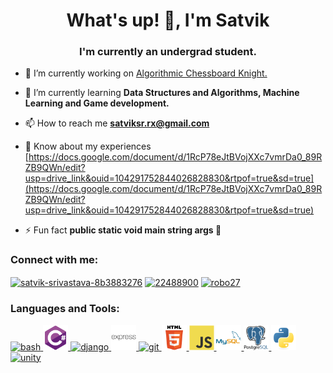 <h1 align="center">What's up! 👋, I'm Satvik</h1>
<h3 align="center">I'm currently an undergrad student.</h3>

- 🔭 I’m currently working on [Algorithmic Chessboard Knight.](https://github.com/r-o-bo/.ipynb_checkpoints)

- 🌱 I’m currently learning **Data Structures and Algorithms, Machine Learning and Game development.**

- 📫 How to reach me **satviksr.rx@gmail.com**

- 📄 Know about my experiences [https://docs.google.com/document/d/1RcP78eJtBVojXXc7vmrDa0_89RZB9QWn/edit?usp=drive_link&ouid=104291752844026828830&rtpof=true&sd=true](https://docs.google.com/document/d/1RcP78eJtBVojXXc7vmrDa0_89RZB9QWn/edit?usp=drive_link&ouid=104291752844026828830&rtpof=true&sd=true)

- ⚡ Fun fact **public static void main string args 💅**

<h3 align="left">Connect with me:</h3>
<p align="left">
<a href="https://linkedin.com/in/satvik-srivastava-8b3883276" target="blank"><img align="center" src="https://raw.githubusercontent.com/rahuldkjain/github-profile-readme-generator/master/src/images/icons/Social/linked-in-alt.svg" alt="satvik-srivastava-8b3883276" height="30" width="40" /></a>
<a href="https://stackoverflow.com/users/22488900" target="blank"><img align="center" src="https://raw.githubusercontent.com/rahuldkjain/github-profile-readme-generator/master/src/images/icons/Social/stack-overflow.svg" alt="22488900" height="30" width="40" /></a>
<a href="https://www.leetcode.com/robo27" target="blank"><img align="center" src="https://raw.githubusercontent.com/rahuldkjain/github-profile-readme-generator/master/src/images/icons/Social/leet-code.svg" alt="robo27" height="30" width="40" /></a>
</p>

<h3 align="left">Languages and Tools:</h3>
<p align="left"> <a href="https://www.gnu.org/software/bash/" target="_blank" rel="noreferrer"> <img src="https://www.vectorlogo.zone/logos/gnu_bash/gnu_bash-icon.svg" alt="bash" width="40" height="40"/> </a> <a href="https://www.w3schools.com/cs/" target="_blank" rel="noreferrer"> <img src="https://raw.githubusercontent.com/devicons/devicon/master/icons/csharp/csharp-original.svg" alt="csharp" width="40" height="40"/> </a> <a href="https://www.djangoproject.com/" target="_blank" rel="noreferrer"> <img src="https://cdn.worldvectorlogo.com/logos/django.svg" alt="django" width="40" height="40"/> </a> <a href="https://expressjs.com" target="_blank" rel="noreferrer"> <img src="https://raw.githubusercontent.com/devicons/devicon/master/icons/express/express-original-wordmark.svg" alt="express" width="40" height="40"/> </a> <a href="https://git-scm.com/" target="_blank" rel="noreferrer"> <img src="https://www.vectorlogo.zone/logos/git-scm/git-scm-icon.svg" alt="git" width="40" height="40"/> </a> <a href="https://www.w3.org/html/" target="_blank" rel="noreferrer"> <img src="https://raw.githubusercontent.com/devicons/devicon/master/icons/html5/html5-original-wordmark.svg" alt="html5" width="40" height="40"/> </a> <a href="https://developer.mozilla.org/en-US/docs/Web/JavaScript" target="_blank" rel="noreferrer"> <img src="https://raw.githubusercontent.com/devicons/devicon/master/icons/javascript/javascript-original.svg" alt="javascript" width="40" height="40"/> </a> <a href="https://www.mysql.com/" target="_blank" rel="noreferrer"> <img src="https://raw.githubusercontent.com/devicons/devicon/master/icons/mysql/mysql-original-wordmark.svg" alt="mysql" width="40" height="40"/> </a> <a href="https://www.postgresql.org" target="_blank" rel="noreferrer"> <img src="https://raw.githubusercontent.com/devicons/devicon/master/icons/postgresql/postgresql-original-wordmark.svg" alt="postgresql" width="40" height="40"/> </a> <a href="https://www.python.org" target="_blank" rel="noreferrer"> <img src="https://raw.githubusercontent.com/devicons/devicon/master/icons/python/python-original.svg" alt="python" width="40" height="40"/> </a> <a href="https://unity.com/" target="_blank" rel="noreferrer"> <img src="https://www.vectorlogo.zone/logos/unity3d/unity3d-icon.svg" alt="unity" width="40" height="40"/> </a> </p>
